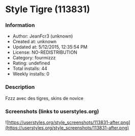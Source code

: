 # Style Tigre (113831)

### Information
- Author: JeanFcr3 (unknown)
- Created at: unknown
- Updated at: 5/12/2015, 12:35:54 PM
- License: NO-REDISTRIBUTION
- Category: fourmizzz
- Rating: undefined
- Total installs: 44
- Weekly installs: 0


### Description
Fzzz avec des tigres, skins de novice


### Screenshots (links to userstyles.org)
![https://userstyles.org/style_screenshots/113831-after.png](https://userstyles.org/style_screenshots/113831-after.png)



